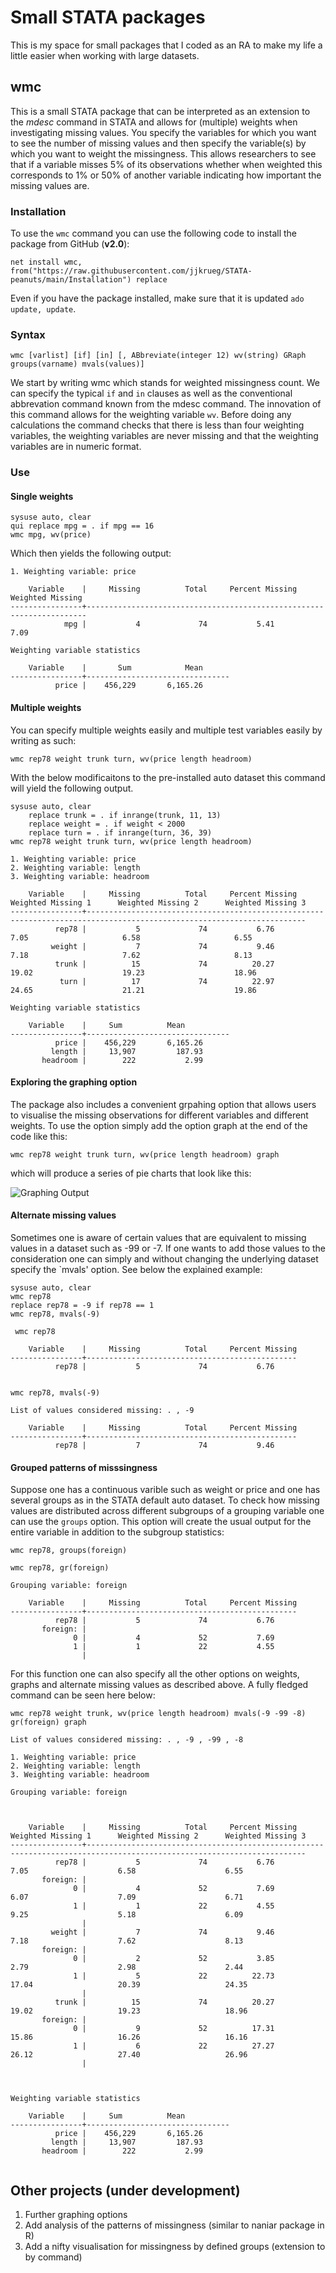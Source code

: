 # Small STATA packages
This is my space for small packages that I coded as an RA to make my life a little easier when working with large datasets. 

## wmc

This is a small STATA package that can be interpreted as an extension to the _mdesc_ command in STATA and allows for (multiple) weights when investigating missing values. You specify the variables for which you want to see the number of missing values and then specify the variable(s) by which you want to weight the missingness. This allows researchers to see that if a variable misses 5% of its observations whether when weighted this corresponds to 1% or 50% of another variable indicating how important the missing values are. 

### Installation 

To use the `wmc` command you can use the following code to install the package from GitHub (**v2.0**):

```
net install wmc, from("https://raw.githubusercontent.com/jjkrueg/STATA-peanuts/main/Installation") replace
```

Even if you have the package installed, make sure that it is updated `ado update, update`.

### Syntax

```
wmc [varlist] [if] [in] [, ABbreviate(integer 12) wv(string) GRaph groups(varname) mvals(values)]
```

We start by writing wmc which stands for weighted missingness count. We can specify the typical `if` and `in` clauses as well as the conventional abbrevation command known from the mdesc command. The innovation of this command allows for the weighting variable `wv`. Before doing any calculations the command checks that there is less than four weighting variables, the weighting variables are never missing and that the weighting variables are in numeric format. 

### Use

#### Single weights

```
sysuse auto, clear
qui replace mpg = . if mpg == 16
wmc mpg, wv(price)
```

Which then yields the following output:

```
1. Weighting variable: price

    Variable    |     Missing          Total     Percent Missing      Weighted Missing
----------------+----------------------------------------------------------------------
            mpg |           4             74           5.41           7.09

Weighting variable statistics

    Variable    |       Sum            Mean
----------------+--------------------------------
          price |    456,229       6,165.26
```

#### Multiple weights

You can specify multiple weights easily and multiple test variables easily by writing as such:

```
wmc rep78 weight trunk turn, wv(price length headroom)
```

With the below modificaitons to the pre-installed auto dataset this command will yield the following output. 

```
sysuse auto, clear
	replace trunk = . if inrange(trunk, 11, 13)
	replace weight = . if weight < 2000
	replace turn = . if inrange(turn, 36, 39)
wmc rep78 weight trunk turn, wv(price length headroom)
```

```
1. Weighting variable: price
2. Weighting variable: length
3. Weighting variable: headroom

    Variable    |     Missing          Total     Percent Missing      Weighted Missing 1      Weighted Missing 2      Weighted Missing 3
----------------+-----------------------------------------------------------------------------------------------------------------------
          rep78 |           5             74           6.76           7.05                     6.58                     6.55
         weight |           7             74           9.46           7.18                     7.62                     8.13
          trunk |          15             74          20.27          19.02                    19.23                    18.96
           turn |          17             74          22.97          24.65                    21.21                    19.86

Weighting variable statistics

    Variable    |     Sum          Mean
----------------+--------------------------------
          price |    456,229       6,165.26
         length |     13,907         187.93
       headroom |        222           2.99

```

#### Exploring the graphing option

The package also includes a convenient grpahing option that allows users to visualise the missing observations for different variables and different weights. To use the option simply add the option graph at the end of the code like this:

```
wmc rep78 weight trunk turn, wv(price length headroom) graph
```

which will produce a series of pie charts that look like this:

![Graphing Output](graph_ex1.png)

#### Alternate missing values

Sometimes one is aware of certain values that are equivalent to missing values in a dataset such as -99 or -7. If one wants to add those values to the consideration one can simply and without changing the underlying dataset specify the `mvals' option. See below the explained example:

```
sysuse auto, clear
wmc rep78
replace rep78 = -9 if rep78 == 1
wmc rep78, mvals(-9)
```

```
 wmc rep78

    Variable    |     Missing          Total     Percent Missing
----------------+-----------------------------------------------
          rep78 |           5             74           6.76


wmc rep78, mvals(-9)

List of values considered missing: . , -9 

    Variable    |     Missing          Total     Percent Missing
----------------+-----------------------------------------------
          rep78 |           7             74           9.46
```


#### Grouped patterns of misssingness

Suppose one has a continuous varible such as weight or price and one has several groups as in the STATA default auto dataset. To check how missing values are distributed across different subgroups of a grouping variable one can use the `groups` option. This option will create the usual output for the entire variable in addition to the subgroup statistics:

```
wmc rep78, groups(foreign)
```

```
wmc rep78, gr(foreign)

Grouping variable: foreign

    Variable    |     Missing          Total     Percent Missing
----------------+-----------------------------------------------
          rep78 |           5             74           6.76
       foreign: |
              0 |           4             52           7.69
              1 |           1             22           4.55
                |

```

For this function one can also specify all the other options on weights, graphs and alternate missing values as described above. A fully fledged command can be seen here below:

```
wmc rep78 weight trunk, wv(price length headroom) mvals(-9 -99 -8) gr(foreign) graph

List of values considered missing: . , -9 , -99 , -8

1. Weighting variable: price
2. Weighting variable: length
3. Weighting variable: headroom

Grouping variable: foreign



    Variable    |     Missing          Total     Percent Missing      Weighted Missing 1      Weighted Missing 2      Weighted Missing 3
----------------+-----------------------------------------------------------------------------------------------------------------------
          rep78 |           5             74           6.76           7.05                    6.58                    6.55
       foreign: |
              0 |           4             52           7.69           6.07                    7.09                    6.71
              1 |           1             22           4.55           9.25                    5.18                    6.09
                |
         weight |           7             74           9.46           7.18                    7.62                    8.13
       foreign: |
              0 |           2             52           3.85           2.79                    2.98                    2.44
              1 |           5             22          22.73          17.04                   20.39                   24.35
                |
          trunk |          15             74          20.27          19.02                   19.23                   18.96
       foreign: |
              0 |           9             52          17.31          15.86                   16.26                   16.16
              1 |           6             22          27.27          26.12                   27.40                   26.96
                |



Weighting variable statistics

    Variable    |     Sum          Mean
----------------+--------------------------------
          price |    456,229       6,165.26
         length |     13,907         187.93
       headroom |        222           2.99


```

## Other projects (under development)

1. Further graphing options
2. Add analysis of the patterns of missingness (similar to naniar package in R)
3. Add a nifty visualisation for missingness by defined groups (extension to by command)

